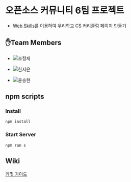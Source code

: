 # 오픈소스 커뮤니티 6팀 프로젝트
* [Web Skills](https://github.com/cbnuswoss/web-skills)를 이용하여 우리학교 CS 커리큘럼 페이지 만들기


## ✋Team Members
* ![조정제](https://img.shields.io/badge/충북대학교_소프트웨어학과-조정제-blue)

* ![한지은](https://img.shields.io/badge/충북대학교_정보통신공학부-한지은-blue)

* ![윤승현](https://img.shields.io/badge/우석대학교_컴퓨터공학과-윤승현-blue)


## npm scripts

### Install
```
npm install
```

### Start Server
```
npm run s
```

## Wiki
[커밋 가이드](https://github.com/opensource-community-Team-6/computer-science-curriculum/wiki/Guide)
